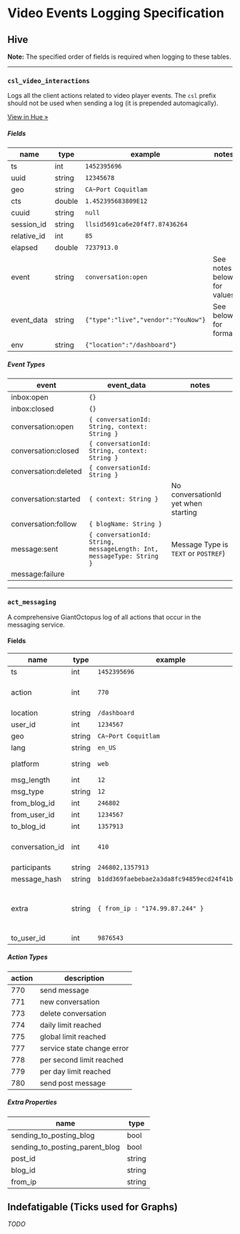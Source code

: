 Video Events Logging Specification
===============================

Hive
------------

**Note:** The specified order of fields is required when logging to these tables.

---

### `csl_video_interactions`

Logs all the client actions related to video player events. The `csl` prefix should not be used when sending a log (it is prepended automagically). 

[View in Hue &raquo;](https://hue.ewr01.tumblr.net:8088/metastore/table/default/csl_video_interactions)

##### Fields

name | type | example | notes
---- | ---- | ------- | -----
ts | int | `1452395696` | | 
uuid | string | `12345678` | |
geo	| string | `CA~Port Coquitlam` | |
cts | double | `1.452395683809E12` | |
cuuid |string | `null` | |
session\_id | string	| `llsid5691ca6e20f4f7.87436264` | | 
relative\_id	| int | `85` | |
elapsed | double | `7237913.0` | | 
event | string | `conversation:open` | See notes below for values |	
event\_data | string	| `{"type":"live","vendor":"YouNow"}` | See below for format |
env	| string | `{"location":"/dashboard"}` | |

##### Event Types

event | event\_data | notes
----- | ----------- | -----
inbox:open | `{}` | | 
inbox:closed | `{}` | |
conversation:open | `{ conversationId: String, context: String }` | |
conversation:closed | `{ conversationId: String, context: String }` | | 
conversation:deleted | `{ conversationId: String }` | | 
conversation:started | `{ context: String }` | No conversationId yet when starting | 
conversation:follow | `{ blogName: String }` | |
message:sent | `{ conversationId: String, messageLength: Int, messageType: String }` | Message Type is `TEXT` or `POSTREF`) |
message:failure | | |

---

### `act_messaging`

A comprehensive GiantOctopus log of all actions that occur in the messaging service.

#### Fields

name | type | example | notes |
---- | ---- | ------- | ----- |
ts | int | `1452395696` | | 
action | int | `770` | See action types key below | 
location | string | `/dashboard` | | 
user\_id | int | `1234567` | | 
geo | string | `CA~Port Coquitlam` | |
lang | string | `en_US` | |
platform | string | `web` | (web \| ios \| android) |
msg\_length | int | `12` | |
msg\_type | string | `12` | |
from\_blog\_id | int | `246802` | |
from\_user\_id | int | `1234567` | |
to\_blog\_id | int | `1357913` | |
conversation\_id | int | `410` | NULL if this is a new conversation |
participants | string | `246802,1357913` | |
message\_hash | string | `b1dd369faebebae2a3da8fc94859ecd24f41b9af` | |
extra | string | `{ from_ip : "174.99.87.244" }` | JSON formatted, see properties below |
to\_user\_id | int | `9876543` | |

##### Action Types

action | description |
------ | ----------- |
770 | send message |
771 | new conversation |
773 | delete conversation |
774 | daily limit reached |
775 | global limit reached |
777 | service state change error |
778 | per second limit reached |
779 | per day limit reached |
780 | send post message |

##### Extra Properties

name | type
---- | ----
sending\_to\_posting\_blog | bool |
sending\_to\_posting\_parent\_blog | bool |
post\_id | string |
blog\_id | string| 
from\_ip | string |



Indefatigable (Ticks used for Graphs)
-------------------------------------

_TODO_
